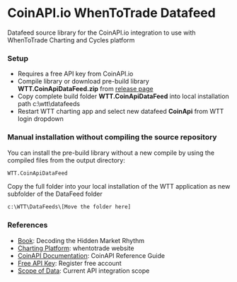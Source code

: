 # CoinAPI.io WhenToTrade Datafeed  
Datafeed source library for the CoinAPI.io integration to use with WhenToTrade Charting and Cycles platform

### Setup
- Requires a free API key from CoinAPI.io
- Compile library or download pre-build library **WTT.CoinApiDataFeed.zip** from [release page] 
- Copy complete build folder **WTT.CoinApiDataFeed** into local installation path c:\wtt\datafeeds
- Restart WTT charting app and select new datafeed **CoinApi** from WTT login dropdown


### Manual installation without compiling the source repository

You can install the pre-build library without a new compile by using the compiled files from the output directory: 

```sh
WTT.CoinApiDataFeed
```

Copy the full folder into your local installation of the WTT application as new subfolder of the DataFeed folder
```sh
c:\WTT\DataFeeds\[Move the folder here]
```

### References
 - [Book]: Decoding the Hidden Market Rhythm
 - [Charting Platform]: whentotrade website
 - [CoinAPI Documentation]: CoinAPI Reference Guide
 - [Free API Key]: Register free account
 - [Scope of Data]: Current API integration scope
  
  [Book]: <http://a.co/d/i9YlX4c>
  [Charting Platform]: <https://www.whentotrade.com>
  [CoinAPI Documentation]: <https://docs.coinapi.io/#introduction>
  [Free API key]: <https://www.coinapi.io/pricing>
  [Scope of Data]: <https://www.coinapi.io/integration>
  [release page]: <https://github.com/whentotrade/WTT.CoinApiDataFeed/releases>
